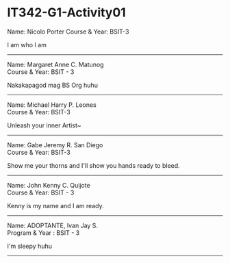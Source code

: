 # IT342-G1-Activity01
Name: Nicolo Porter
Course & Year: BSIT-3

I am who I am

***

Name: Margaret Anne C. Matunog  
Course & Year: BSIT - 3

Nakakapagod mag BS Org huhu

***

Name: Michael Harry P. Leones<br>
Course & Year: BSIT-3

Unleash your inner Artist~

****

Name: Gabe Jeremy R. San Diego<br>
Course & Year: BSIT-3

Show me your thorns and I'll show you hands ready to bleed.

***

Name: John Kenny C. Quijote <br>
Course & Year: BSIT - 3

Kenny is my name and I am ready.

****

Name: ADOPTANTE, Ivan Jay S. <br>
Program & Year : BSIT - 3

I'm sleepy huhu


****

